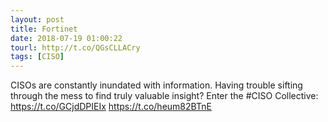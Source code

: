 ```yaml
---
layout: post
title: Fortinet
date: 2018-07-19 01:00:22
tourl: http://t.co/QGsCLLACry
tags: [CISO]
---
```

CISOs are constantly inundated with information. Having trouble sifting through the mess to find truly valuable insight? Enter the #CISO Collective: https://t.co/GCjdDPIEIx https://t.co/heum82BTnE